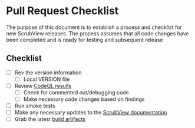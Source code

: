 # Pull Request Checklist
The purpose of this document is to establish a process and checklist for new ScrubView releases. The process assumes that
all code changes have been completed and is ready for testing and subsequent release

## Checklist
- [ ] Rev the version information
    - [ ] Local VERSION file  
- [ ] Review [CodeQL results](https://github.com/nasa-jpl/ScrubView/security/code-scanning)
    - [ ] Check for commented out/debugging code
    - [ ] Make necessary code changes based on findings
- [ ] Run smoke tests
- [ ] Make any necessary updates to the [ScrubView documentation]([https://nasa.github.io/scrub](https://nasa-jpl.github.io/ScrubView/)https://nasa-jpl.github.io/ScrubView/)
- [ ] Grab the latest [build artifacts](https://github.com/nasa-jpl/ScrubView/actions/workflows/build.yml)
